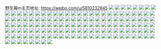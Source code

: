 野生莓m主页地址: https://weibo.com/u/5810232945 
![](https://wx4.sinaimg.cn/mw2000/006ld90Bly1h93fgxe98fj30zu1bs4e8.jpg) 
![](https://wx4.sinaimg.cn/mw2000/006ld90Bly1h93e5ovt64j32c0340hdy.jpg) 
![](https://wx4.sinaimg.cn/mw2000/006ld90Bly1h93e5gj5eaj32ad22o7wh.jpg) 
![](https://wx4.sinaimg.cn/mw2000/006ld90Bly1h93e5vfc8rj31o0280u0y.jpg) 
![](https://wx4.sinaimg.cn/mw2000/006ld90Bly1h93e699996j32c0340hdw.jpg) 
![](https://wx4.sinaimg.cn/mw2000/006ld90Bly1h93e5hyddvj32c03407wl.jpg) 
![](https://wx4.sinaimg.cn/mw2000/006ld90Bly1h93e5zcisjj31o0280u0x.jpg) 
![](https://wx4.sinaimg.cn/mw2000/006ld90Bly1h93e6fk8iyj32c0340kjs.jpg) 
![](https://wx4.sinaimg.cn/mw2000/006ld90Bly1h93fbsisj6j31o0280npd.jpg) 
![](https://wx4.sinaimg.cn/mw2000/006ld90Bly1h91zt0qvfzj30u0140guj.jpg) 
![](https://wx4.sinaimg.cn/mw2000/006ld90Bly1h91zsynhz4j30u014010q.jpg) 
![](https://wx4.sinaimg.cn/mw2000/006ld90Bly1h91zt308d3j30u0140n95.jpg) 
![](https://wx4.sinaimg.cn/mw2000/006ld90Bly1h91ztd5h7sj30u0140gv1.jpg) 
![](https://wx4.sinaimg.cn/mw2000/006ld90Bly1h91zt4ojynj30u0140aje.jpg) 
![](https://wx4.sinaimg.cn/mw2000/006ld90Bly1h91ztax7pgj30u0140wk6.jpg) 
![](https://wx4.sinaimg.cn/mw2000/006ld90Bly1h91zt7we59j30u01407e4.jpg) 
![](https://wx4.sinaimg.cn/mw2000/006ld90Bly1h91zt6dg5nj30u0140wo0.jpg) 
![](https://wx4.sinaimg.cn/mw2000/006ld90Bly1h93fo4ip9vj30u0140n5q.jpg) 
![](https://wx4.sinaimg.cn/mw2000/006ld90Bly1h91zf4pas4j30yy0u0gs6.jpg) 
![](https://wx4.sinaimg.cn/mw2000/006ld90Bly1h91zf6uqbfj30u01907b4.jpg) 
![](https://wx4.sinaimg.cn/mw2000/006ld90Bly1h91zf7ff13j31440u0q7q.jpg) 
![](https://wx4.sinaimg.cn/mw2000/006ld90Bly1h91zf3qrlgj31900u00zz.jpg) 
![](https://wx4.sinaimg.cn/mw2000/006ld90Bly1h91zf5qx2qj30u01907b3.jpg) 
![](https://wx4.sinaimg.cn/mw2000/006ld90Bly1h91zf2fnwvj31900u0grc.jpg) 
![](https://wx4.sinaimg.cn/mw2000/006ld90Bly1h91zf8ef3nj30u0190ah6.jpg) 
![](https://wx4.sinaimg.cn/mw2000/006ld90Bly1h91zf9b0rjj31910u0455.jpg) 
![](https://wx4.sinaimg.cn/mw2000/006ld90Bly1h91zjcnnjzj30u0191tep.jpg) 
![](https://wx4.sinaimg.cn/mw2000/006ld90Bgy1h8xw3h73osj30u0140k0t.jpg) 
![](https://wx4.sinaimg.cn/mw2000/006ld90Bly1h8pvhrwzdmj31o0280npd.jpg) 
![](https://wx4.sinaimg.cn/mw2000/006ld90Bly1h8pvhtxd8tj31o0280npd.jpg) 
![](https://wx4.sinaimg.cn/mw2000/006ld90Bly1h8pvhqd6hkj32c03404qt.jpg) 
![](https://wx4.sinaimg.cn/mw2000/006ld90Bly1h8pvhi3659j32c0340kjm.jpg) 
![](https://wx4.sinaimg.cn/mw2000/006ld90Bly1h8pvhlqdldj32k02k0b2a.jpg) 
![](https://wx4.sinaimg.cn/mw2000/006ld90Bly1h8pvhj8xpyj32k02k0u0x.jpg) 
![](https://wx4.sinaimg.cn/mw2000/006ld90Bly1h8pvhkg43xj32k02k0b2a.jpg) 
![](https://wx4.sinaimg.cn/mw2000/006ld90Bly1h8pvhn77o9j32k02k07wi.jpg) 
![](https://wx4.sinaimg.cn/mw2000/006ld90Bly1h8pd7m2wmnj30u0140aof.jpg) 
![](https://wx4.sinaimg.cn/mw2000/006ld90Bly1h8pd7n7xxej32c03404qr.jpg) 
![](https://wx4.sinaimg.cn/mw2000/006ld90Bly1h8ju4lwbiyj32c0340u0x.jpg) 
![](https://wx4.sinaimg.cn/mw2000/006ld90Bly1h8ju4ndwetj33402c0e82.jpg) 
![](https://wx4.sinaimg.cn/mw2000/006ld90Bly1h8gj1jxts2j32c0340qv6.jpg) 
![](https://wx4.sinaimg.cn/mw2000/006ld90Bly1h8gfokuvxcj30w60w67ig.jpg) 
![](https://wx4.sinaimg.cn/mw2000/006ld90Bly1h8gfo1v7imj32c0340x6p.jpg) 
![](https://wx4.sinaimg.cn/mw2000/006ld90Bly1h8gfnz0gtfj32bc334hdu.jpg) 
![](https://wx4.sinaimg.cn/mw2000/006ld90Bly1h8gfo6jz0tj30u00u0k73.jpg) 
![](https://wx4.sinaimg.cn/mw2000/006ld90Bly1h8gfo0hu53j32c03401kz.jpg) 
![](https://wx4.sinaimg.cn/mw2000/006ld90Bly1h8gfo459rtj32c0340npf.jpg) 
![](https://wx4.sinaimg.cn/mw2000/006ld90Bly1h8gfo19ckgj32c0340u0x.jpg) 
![](https://wx4.sinaimg.cn/mw2000/006ld90Bly1h8gfo5xxmvj32c0340e83.jpg) 
![](https://wx4.sinaimg.cn/mw2000/006ld90Bly1h8gfo4sqgxj32c0340kjl.jpg) 
![](https://wx4.sinaimg.cn/mw2000/006ld90Bly1h8e1u650c4j32c03404qq.jpg) 
![](https://wx4.sinaimg.cn/mw2000/006ld90Bly1h8e1u2tyz3j32c0340npd.jpg) 
![](https://wx4.sinaimg.cn/mw2000/006ld90Bly1h8e1u3hncgj335s2dckjl.jpg) 
![](https://wx4.sinaimg.cn/mw2000/006ld90Bly1h8e1u20tb4j32c0340e82.jpg) 
![](https://wx4.sinaimg.cn/mw2000/006ld90Bly1h8e21k59dbj321k42wk2l.jpg) 
![](https://wx4.sinaimg.cn/mw2000/006ld90Bly1h8e1u5dpiwj33402c0e82.jpg) 
![](https://wx4.sinaimg.cn/mw2000/006ld90Bly1h8e1u4gaaij33402c0u0y.jpg) 
![](https://wx4.sinaimg.cn/mw2000/006ld90Bly1h8e1xq1ktrj33402c11kz.jpg) 
![](https://wx4.sinaimg.cn/mw2000/006ld90Bly1h806tp1i0zj30u0140dr1.jpg) 
![](https://wx4.sinaimg.cn/mw2000/006ld90Bly1h806tpzr6uj30u0140gwb.jpg) 
![](https://wx4.sinaimg.cn/mw2000/006ld90Bly1h806tqsevaj30u014048l.jpg) 
![](https://wx4.sinaimg.cn/mw2000/006ld90Bly1h7fdm36hrxj32bz2bztcl.jpg) 
![](https://wx4.sinaimg.cn/mw2000/006ld90Bly1h7ah6nd0avj32bc3344gl.jpg) 
![](https://wx4.sinaimg.cn/mw2000/006ld90Bly1h7ai5iwbx4j31o0280npd.jpg) 
![](https://wx4.sinaimg.cn/mw2000/006ld90Bly1h7ai557y9tj32c03404nu.jpg) 
![](https://wx4.sinaimg.cn/mw2000/006ld90Bly1h7ai59hyg0j32c0340qv6.jpg) 
![](https://wx4.sinaimg.cn/mw2000/006ld90Bly1h7ai5821lej32bc334npf.jpg) 
![](https://wx4.sinaimg.cn/mw2000/006ld90Bly1h7ah6lzh7rj32bc334as4.jpg) 
![](https://wx4.sinaimg.cn/mw2000/006ld90Bly1h7ai5akim7j32c02c0kjl.jpg) 
![](https://wx4.sinaimg.cn/mw2000/006ld90Bly1h7ai525ziej32bb2bb1kx.jpg) 
![](https://wx4.sinaimg.cn/mw2000/006ld90Bly1h7ai5bpgvaj32c0340tlf.jpg) 
![](https://wx4.sinaimg.cn/mw2000/006ld90Bly1h77cmane6qj32by2by7wi.jpg) 
![](https://wx4.sinaimg.cn/mw2000/006ld90Bly1h77cmd1nvcj32by2by4qr.jpg) 
![](https://wx4.sinaimg.cn/mw2000/006ld90Bly1h77cm861i5j32bc334k9h.jpg) 
![](https://wx4.sinaimg.cn/mw2000/006ld90Bly1h77cmf6i8vj32c02c0qv7.jpg) 
![](https://wx4.sinaimg.cn/mw2000/006ld90Bly1h77cmgm2c7j32by2by7nf.jpg) 
![](https://wx4.sinaimg.cn/mw2000/006ld90Bly1h77cmj74n1j32c02c07wh.jpg) 
![](https://wx4.sinaimg.cn/mw2000/006ld90Bly1h77cmhi6vmj32by2byajb.jpg) 
![](https://wx4.sinaimg.cn/mw2000/006ld90Bly1h77cmkiq8ej32c02c0k29.jpg) 
![](https://wx4.sinaimg.cn/mw2000/006ld90Bly1h77co2kwpnj32c0340e83.jpg) 
![](https://wx4.sinaimg.cn/mw2000/006ld90Bgy1h6x01ldilwj321kbv4b2g.jpg) 
![](https://wx4.sinaimg.cn/mw2000/006ld90Bgy1h6x00wr3z9j31vacn31l4.jpg) 
![](https://wx4.sinaimg.cn/mw2000/006ld90Bgy1h6x0149f0hj321kaj4nok.jpg) 
![](https://wx4.sinaimg.cn/mw2000/006ld90Bgy1h6x00q0xv8j321k9ookjl.jpg) 
![](https://wx4.sinaimg.cn/mw2000/006ld90Bgy1h6x00hnygpj321k53ekjn.jpg) 
![](https://wx4.sinaimg.cn/mw2000/006ld90Bgy1h6x0116o7rj321kc8gu10.jpg) 
![](https://wx4.sinaimg.cn/mw2000/006ld90Bgy1h6x019j43oj321k8n8x6s.jpg) 
![](https://wx4.sinaimg.cn/mw2000/006ld90Bgy1h6x01ez2yhj321k9rcb2b.jpg) 
![](https://wx4.sinaimg.cn/mw2000/006ld90Bgy1h6x00ms5u5j321k90bnph.jpg) 
![](https://wx4.sinaimg.cn/mw2000/006ld90Bly1h6r0ulp8ggj32bz2bzkjm.jpg) 
![](https://wx4.sinaimg.cn/mw2000/006ld90Bly1h6qxeezivgj32bb2bb10n.jpg) 
![](https://wx4.sinaimg.cn/mw2000/006ld90Bly1h6qxej4xawj32by2byx2v.jpg) 
![](https://wx4.sinaimg.cn/mw2000/006ld90Bly1h6qxegolgoj32c03401kz.jpg) 
![](https://wx4.sinaimg.cn/mw2000/006ld90Bly1h6qxek2vymj32bc334170.jpg) 
![](https://wx4.sinaimg.cn/mw2000/006ld90Bly1h6qxedphtrj32c0340hdu.jpg) 
![](https://wx4.sinaimg.cn/mw2000/006ld90Bly1h6qxelhhhyj33342bctu5.jpg) 
![](https://wx4.sinaimg.cn/mw2000/006ld90Bly1h6qxftoofyj32bb2bb4bf.jpg) 
![](https://wx4.sinaimg.cn/mw2000/006ld90Bly1h6qxei259sj32c02c0b2a.jpg) 
![](https://wx4.sinaimg.cn/mw2000/006ld90Bly1h6qxem9mimj31sa1san6v.jpg) 
![](https://wx4.sinaimg.cn/mw2000/006ld90Bly1h6l2fbl5q5j32bm34k4e3.jpg) 
![](https://wx4.sinaimg.cn/mw2000/006ld90Bly1h6l2feh48jj32c03404qp.jpg) 
![](https://wx4.sinaimg.cn/mw2000/006ld90Bly1h6l2fj16hcj32c0340qt1.jpg) 
![](https://wx4.sinaimg.cn/mw2000/006ld90Bly1h6l2fve43fj33402c01ky.jpg) 
![](https://wx4.sinaimg.cn/mw2000/006ld90Bly1h6l2fmw71mj32c03401kz.jpg) 
![](https://wx4.sinaimg.cn/mw2000/006ld90Bly1h6l2k4iymxj31o0280x6p.jpg) 
![](https://wx4.sinaimg.cn/mw2000/006ld90Bly1h6l2l6fe9bj32c0340x6r.jpg) 
![](https://wx4.sinaimg.cn/mw2000/006ld90Bly1h6kddfxwffj31wg2j9e81.jpg) 
![](https://wx4.sinaimg.cn/mw2000/006ld90Bly1h6kfuslp4pj32kd36cnba.jpg) 
![](https://wx4.sinaimg.cn/mw2000/006ld90Bly1h6kfufxtqoj32bz2bzkjm.jpg) 
![](https://wx4.sinaimg.cn/mw2000/006ld90Bly1h6kfuw7fuqj32bx2bx4qp.jpg) 
![](https://wx4.sinaimg.cn/mw2000/006ld90Bly1h6kfuxq3gej32c0340k2p.jpg) 
![](https://wx4.sinaimg.cn/mw2000/006ld90Bly1h6kfuzddtkj32bz2bz7wi.jpg) 
![](https://wx4.sinaimg.cn/mw2000/006ld90Bly1h6kiftzg2ij32bz2bze84.jpg) 
![](https://wx4.sinaimg.cn/mw2000/006ld90Bly1h6kifvom2jj32c0340dm2.jpg) 
![](https://wx4.sinaimg.cn/mw2000/006ld90Bly1h6kihsb7vej31vi20iwhm.jpg) 
![](https://wx4.sinaimg.cn/mw2000/006ld90Bly1h6jch5rx1bj321k541x5c.jpg) 
![](https://wx4.sinaimg.cn/mw2000/006ld90Bly1h6jch7atpdj321k5g24qq.jpg) 
![](https://wx4.sinaimg.cn/mw2000/006ld90Bly1h6jch9ksjsj32c03404qq.jpg) 
![](https://wx4.sinaimg.cn/mw2000/006ld90Bly1h6jchapyicj32bz2zhb2a.jpg) 
![](https://wx4.sinaimg.cn/mw2000/006ld90Bly1h6jchbufh2j32bz2bze82.jpg) 
![](https://wx4.sinaimg.cn/mw2000/006ld90Bly1h6jchcq5s5j32c03404qq.jpg) 
![](https://wx4.sinaimg.cn/mw2000/006ld90Bly1h6jchelvdwj32c0340qlb.jpg) 
![](https://wx4.sinaimg.cn/mw2000/006ld90Bly1h6jchfkcynj32aj2ajb2a.jpg) 
![](https://wx4.sinaimg.cn/mw2000/006ld90Bly1h6jck6igbbj32c0340tuc.jpg) 
![](https://wx4.sinaimg.cn/mw2000/006ld90Bgy1h69pacx8nuj32c03404qp.jpg) 
![](https://wx4.sinaimg.cn/mw2000/006ld90Bgy1h69paabs9rj32c03404qq.jpg) 
![](https://wx4.sinaimg.cn/mw2000/006ld90Bgy1h69pah0spoj32c0340hdw.jpg) 
![](https://wx4.sinaimg.cn/mw2000/006ld90Bly1h656zlswvsj321kb7ckjl.jpg) 
![](https://wx4.sinaimg.cn/mw2000/006ld90Bly1h656zisxg0j321kankx6r.jpg) 
![](https://wx4.sinaimg.cn/mw2000/006ld90Bly1h656ytde7wj3201cn1npe.jpg) 
![](https://wx4.sinaimg.cn/mw2000/006ld90Bly1h656ywl9lvj31b7cmze81.jpg) 
![](https://wx4.sinaimg.cn/mw2000/006ld90Bly1h656z1taz8j31cxcn11l2.jpg) 
![](https://wx4.sinaimg.cn/mw2000/006ld90Bly1h656z8liv6j31wdcmznpk.jpg) 
![](https://wx4.sinaimg.cn/mw2000/006ld90Bly1h656zcz5qkj31wecmznpi.jpg) 
![](https://wx4.sinaimg.cn/mw2000/006ld90Bly1h656zfts9hj31t5cn0kjp.jpg) 
![](https://wx4.sinaimg.cn/mw2000/006ld90Bly1h656z532dnj31q7cn3e85.jpg) 
![](https://wx4.sinaimg.cn/mw2000/006ld90Bgy1h56bvxo41qj32c0340e83.jpg) 
![](https://wx4.sinaimg.cn/mw2000/006ld90Bgy1h55j88qr7qj32c0340b2a.jpg) 
![](https://wx4.sinaimg.cn/mw2000/006ld90Bgy1h55j8eoj2uj31o0280npd.jpg) 
![](https://wx4.sinaimg.cn/mw2000/006ld90Bly1h4nt99kndrj32c12rkx6p.jpg) 
![](https://wx4.sinaimg.cn/mw2000/006ld90Bly1h4h2xjx8m5j30u00ux42n.jpg) 

